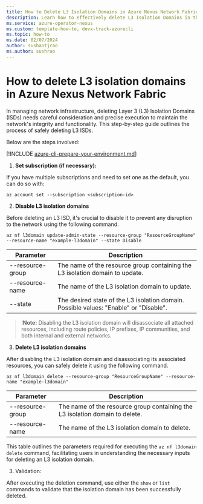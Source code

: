 ```yaml
---
title: How to Delete L3 Isolation Domains in Azure Nexus Network Fabric
description: Learn how to effectively delete L3 Isolation Domains in the Azure Nexus Network Fabric.
ms.service: azure-operator-nexus
ms.custom: template-how-to, devx-track-azurecli
ms.topic: how-to
ms.date: 02/07/2024
author: sushantjrao
ms.author: sushrao
---
```


# How to delete L3 isolation domains in Azure Nexus Network Fabric

In managing network infrastructure, deleting Layer 3 (L3) Isolation Domains (ISDs) needs careful consideration and precise execution to maintain the network's integrity and functionality. This step-by-step guide outlines the process of safely deleting L3 ISDs.

Below are the steps involved:

 [!INCLUDE [azure-cli-prepare-your-environment.md](~/../reusable-content/azure-cli/azure-cli-prepare-your-environment.md)]

1. **Set subscription (if necessary):**
 
If you have multiple subscriptions and need to set one as the default, you can do so with:
 
```Azure CLI
az account set --subscription <subscription-id>
```

2. **Disable L3 isolation domains**

Before deleting an L3 ISD, it's crucial to disable it to prevent any disruption to the network using the following command.

```Azure CLI
az nf l3domain update-admin-state --resource-group "ResourceGroupName" --resource-name "example-l3domain" --state Disable
```

| Parameter            | Description                                                                                     |
|----------------------|-------------------------------------------------------------------------------------------------|
| --resource-group     | The name of the resource group containing the L3 isolation domain to update.                   |
| --resource-name      | The name of the L3 isolation domain to update.                                                 |
| --state              | The desired state of the L3 isolation domain. Possible values: "Enable" or "Disable".         |

>!**Note:**
>Disabling the L3 isolation domain will disassociate all attached resources, including route policies, IP prefixes, IP communities, and both internal and external networks.

3. **Delete L3 isolation domains**

After disabling the L3 isolation domain and disassociating its associated resources, you can safely delete it using the following command. 

```Azure CLI
az nf l3domain delete --resource-group "ResourceGroupName" --resource-name "example-l3domain"
```

| Parameter            | Description                                                                                     |
|----------------------|-------------------------------------------------------------------------------------------------|
| --resource-group     | The name of the resource group containing the L3 isolation domain to delete.                   |
| --resource-name      | The name of the L3 isolation domain to delete.                                                 |

This table outlines the parameters required for executing the `az nf l3domain delete` command, facilitating users in understanding the necessary inputs for deleting an L3 isolation domain.

3. Validation:

After executing the deletion command, use either the `show` or `list` commands to validate that the isolation domain has been successfully deleted.
